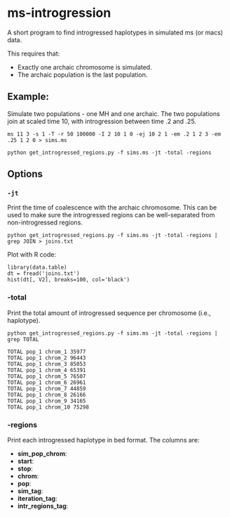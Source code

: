 # ms-introgression
A short program to find introgressed haplotypes in simulated ms (or macs) data.

This requires that:
* Exactly one archaic chromosome is simulated.
* The archaic population is the last population.

## Example:

Simulate two populations - one MH and one archaic.  The two populations join at scaled time 10, with introgression between time .2 and .25.

```
ms 11 3 -s 1 -T -r 50 100000 -I 2 10 1 0 -ej 10 2 1 -em .2 1 2 3 -em .25 1 2 0 > sims.ms

python get_introgressed_regions.py -f sims.ms -jt -total -regions
```

## Options

### `-jt`
Print the time of coalescence with the archaic chromosome.  This can be used to make sure the introgressed regions can be well-separated from non-introgressed regions.

```
python get_introgressed_regions.py -f sims.ms -jt -total -regions | grep JOIN > joins.txt
```

Plot with R code:
```
library(data.table)
dt = fread('joins.txt')
hist(dt[, V2], breaks=100, col='black')
```

### -total
Print the total amount of introgressed sequence per chromosome (i.e., haplotype).

```
python get_introgressed_regions.py -f sims.ms -jt -total -regions | grep TOTAL

TOTAL pop_1 chrom_1 35977
TOTAL pop_1 chrom_2 96443
TOTAL pop_1 chrom_3 85053
TOTAL pop_1 chrom_4 65391
TOTAL pop_1 chrom_5 76507
TOTAL pop_1 chrom_6 26961
TOTAL pop_1 chrom_7 44859
TOTAL pop_1 chrom_8 26166
TOTAL pop_1 chrom_9 34165
TOTAL pop_1 chrom_10 75298
```

### -regions
Print each introgressed haplotype in bed format.  The columns are:

* **sim_pop_chrom**:
* **start**:
* **stop**:
* **chrom**:
* **pop**:
* **sim_tag**:
* **iteration_tag**:
* **intr_regions_tag**:
